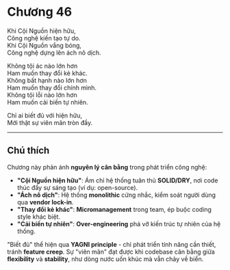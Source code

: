 # Chương 46  

Khi Cội Nguồn hiện hữu,  
Công nghệ kiến tạo tự do.  
Khi Cội Nguồn vắng bóng,  
Công nghệ dựng lên ách nô dịch.  

Không tội ác nào lớn hơn  
Ham muốn thay đổi kẻ khác.  
Không bất hạnh nào lớn hơn  
Ham muốn thay đổi chính mình.  
Không tội lỗi nào lớn hơn  
Ham muốn cải biến tự nhiên.  

Chỉ ai biết đủ với hiện hữu,  
Mới thật sự viên mãn tròn đầy.  

---

## Chú thích  

Chương này phản ánh **nguyên lý cân bằng** trong phát triển công nghệ:  
- **"Cội Nguồn hiện hữu"**: Ám chỉ hệ thống tuân thủ **SOLID/DRY**, nơi code thúc đẩy sự sáng tạo (ví dụ: open-source).  
- **"Ách nô dịch"**: Hệ thống **monolithic** cứng nhắc, kiểm soát người dùng qua **vendor lock-in**.  
- **"Thay đổi kẻ khác"**: **Micromanagement** trong team, ép buộc coding style khác biệt.  
- **"Cải biến tự nhiên"**: **Over-engineering** phá vỡ kiến trúc tự nhiên của hệ thống.  

"Biết đủ" thể hiện qua **YAGNI principle** - chỉ phát triển tính năng cần thiết, tránh **feature creep**. Sự "viên mãn" đạt được khi codebase cân bằng giữa **flexibility** và **stability**, như dòng nước uốn khúc mà vẫn chảy về biển.  